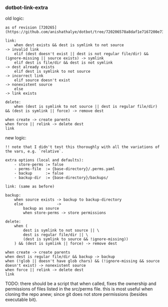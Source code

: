 ### dotbot-link-extra

old logic:

    as of revision [720265](https://github.com/anishathalye/dotbot/tree/720206578a8daf1e7167200e73e314fc4b8af52e)

    link:
        when dest exists && dest is symlink to not source                                              -> invalid link
        elif (dest doesn't exist || dest is not regular file/dir) && (ignore-missing || source exists) -> symlink
        elif dest is file/dir && dest is not symlink                                                   -> dest already exists
        elif dest is symlink to not source                                                             -> incorrect link
        elif source doesn't exist                                                                      -> nonexistent source
        else                                                                                           -> link exists
    
    delete:
        when (dest is symlink to not source || dest is regular file/dir) && (dest is symlink || force) -> remove dest

    when create -> create parents
    when force || relink -> delete dest
    link

new logic:

    !! note that I didn't test this thoroughly with all the variations of the vars, e.g. `relative`.

    extra options (local and defaults):
        - store-perms := false
        - perms-file  := {base-directory}/.perms.yaml
        - backup      := false
        - backup-dir  := {base-directory}/backups/
    
    link: (same as before)

    backup:
        when source exists -> backup to backup-directory
        else               ->
            backup as source
            when store-perms -> store permissions

    delete:
        when (
            dest is symlink to not source || \
            dest is regular file/dir || \
            (dest is symlink to source && !ignore-missing))
        ) && (dest is symlink || force) -> remove dest

    when create -> create parents
    when dest is regular file/dir && backup -> backup
    when (!glob || doesn't have glob chars) && (!ignore-missing && source doesn't exist) -> nonexistent source
    when force || relink -> delete dest
    link

TODO: there should be a script that when called, fixes the ownership and permissions of files listed in the src/perms file.
    this is most useful when cloning the repo anew; since git does not store permissions (besides executable bit).
